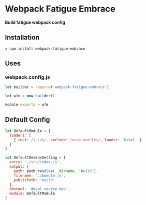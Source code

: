# Webpack Fatigue Embrace

**Build fatigue webpack config**

## Installation

```command
> npm install webpack-fatigue-embrace
```

## Uses

### webpack.config.js

```javascript
let builder = require('webpack-fatigue-embrace')

let wfe = new builder()

module.exports = wfe
```

## Default Config

```javascript
let DefaultModule = {
  loaders: [
    { test: /\.js$/, exclude: /node_modules/, loader: 'babel' }
  ]
}

let DefaultDevEnvSetting = {
  entry: './src/index.js',
  output: {
    path: path.resolve(__dirname, 'build'),
    filename: './bundle.js',
    publicPath: 'build'
  },
  devtool: '#eval-source-map',
  module: DefaultModule
}
```
